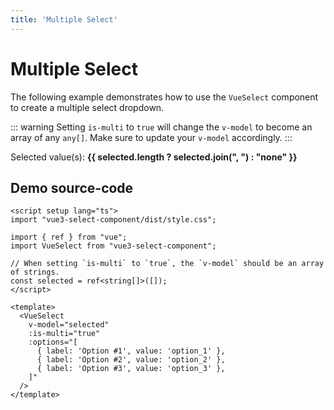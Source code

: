```yaml
---
title: 'Multiple Select'
---
```


# Multiple Select

The following example demonstrates how to use the `VueSelect` component to create a multiple select dropdown.

::: warning
Setting `is-multi` to `true` will change the `v-model` to become an array of any `any[]`. Make sure to update your `v-model` accordingly.
:::

<script setup>
import { ref } from "vue";

import VueSelect from "../../src";

const selected = ref([]);
</script>

<VueSelect
  v-model="selected"
  :is-multi="true"
  :options="[
    { label: 'Option #1', value: 'option_1' },
    { label: 'Option #2', value: 'option_2' },
    { label: 'Option #3', value: 'option_3' },
  ]"
/>

Selected value(s): **{{ selected.length ? selected.join(", ") : "none" }}**

## Demo source-code

```vue
<script setup lang="ts">
import "vue3-select-component/dist/style.css";

import { ref } from "vue";
import VueSelect from "vue3-select-component";

// When setting `is-multi` to `true`, the `v-model` should be an array of strings.
const selected = ref<string[]>([]);
</script>

<template>
  <VueSelect
    v-model="selected"
    :is-multi="true"
    :options="[
      { label: 'Option #1', value: 'option_1' },
      { label: 'Option #2', value: 'option_2' },
      { label: 'Option #3', value: 'option_3' },
    ]"
  />
</template>
```
